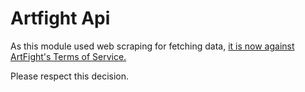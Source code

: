 # Artfight Api

As this module used web scraping for fetching data, [it is now against ArtFight's Terms of Service.](https://artfight.net/news/98.terms-of-service-updates-ai-model-training-scraping)

Please respect this decision.
